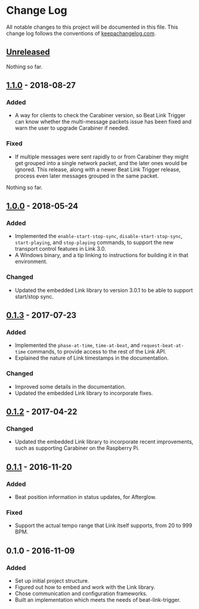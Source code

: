 # Change Log

All notable changes to this project will be documented in this file.
This change log follows the conventions of
[keepachangelog.com](http://keepachangelog.com/).

## [Unreleased][unreleased]

Nothing so far.

## [1.1.0] - 2018-08-27

### Added

- A way for clients to check the Carabiner version, so Beat Link
  Trigger can know whether the multi-message packets issue has been
  fixed and warn the user to upgrade Carabiner if needed.

### Fixed

- If multiple messages were sent rapidly to or from Carabiner they
  might get grouped into a single network packet, and the later ones
  would be ignored. This release, along with a newer Beat Link Trigger
  release, process even later messages grouped in the same packet.

Nothing so far.

## [1.0.0] - 2018-05-24

### Added

- Implemented the `enable-start-stop-sync`, `disable-start-stop-sync`,
  `start-playing`, and `stop-playing` commands, to support the new
  transport control features in Link 3.0.
- A Windows binary, and a tip linking to instructions for building it
  in that environment.

### Changed

- Updated the embedded Link library to version 3.0.1 to be able to
  support start/stop sync.

## [0.1.3] - 2017-07-23

### Added

- Implemented the `phase-at-time`, `time-at-beat`, and `request-beat-at-time`
  commands, to provide access to the rest of the Link API.
- Explained the nature of Link timestamps in the documentation.

### Changed

- Improved some details in the documentation.
- Updated the embedded Link library to incorporate fixes.

## [0.1.2] - 2017-04-22

### Changed

- Updated the embedded Link library to incorporate recent
  improvements, such as supporting Carabiner on the Raspberry Pi.

## [0.1.1] - 2016-11-20

### Added

- Beat position information in status updates, for Afterglow.

### Fixed

- Support the actual tempo range that Link itself supports, from 20 to
  999 BPM.

## 0.1.0 - 2016-11-09

### Added

- Set up initial project structure.
- Figured out how to embed and work with the Link library.
- Chose communication and configuration frameworks.
- Built an implementation which meets the needs of beat-link-trigger.

[unreleased]: https://github.com/brunchboy/carabiner/compare/v1.1.0...HEAD
[1.1.0]: https://github.com/brunchboy/carabiner/compare/v1.0.0...v1.1.0
[1.0.0]: https://github.com/brunchboy/carabiner/compare/v0.1.3...v1.0.0
[0.1.3]: https://github.com/brunchboy/carabiner/compare/v0.1.2...v0.1.3
[0.1.2]: https://github.com/brunchboy/carabiner/compare/v0.1.1...v0.1.2
[0.1.1]: https://github.com/brunchboy/carabiner/compare/v0.1.0...v0.1.1
